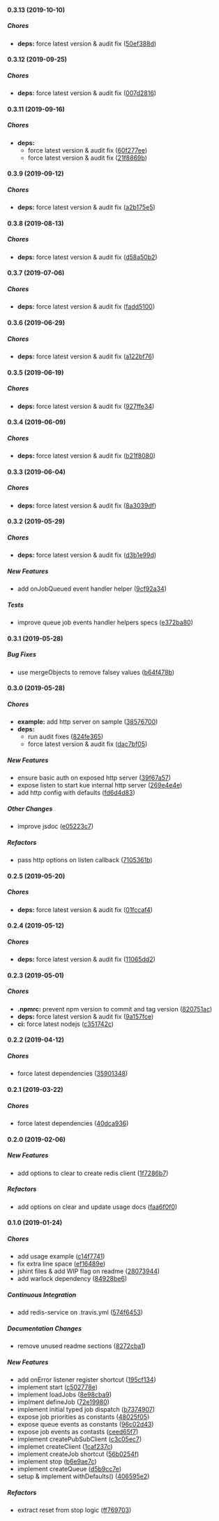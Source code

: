 #### 0.3.13 (2019-10-10)

##### Chores

* **deps:**  force latest version & audit fix ([50ef388d](https://github.com/lykmapipo/kue-common/commit/50ef388d22ebf9364d31a7c97dc33e1010a4f06e))

#### 0.3.12 (2019-09-25)

##### Chores

* **deps:**  force latest version & audit fix ([007d2816](https://github.com/lykmapipo/kue-common/commit/007d28168bc372a84654c8d0d690b98a3bd3304c))

#### 0.3.11 (2019-09-16)

##### Chores

* **deps:**
  *  force latest version & audit fix ([60f277ee](https://github.com/lykmapipo/kue-common/commit/60f277ee8390f28771ce70c4b26c05ce340befdc))
  *  force latest version & audit fix ([21f8869b](https://github.com/lykmapipo/kue-common/commit/21f8869b03c546bd95412b7a9640513d88d3bd3f))

#### 0.3.9 (2019-09-12)

##### Chores

* **deps:**  force latest version & audit fix ([a2b175e5](https://github.com/lykmapipo/kue-common/commit/a2b175e539cf4b5e0bbc1a33316b852994288ed0))

#### 0.3.8 (2019-08-13)

##### Chores

* **deps:**  force latest version & audit fix ([d58a50b2](https://github.com/lykmapipo/kue-common/commit/d58a50b2b4446087dd1bc3f7f21109a3905754ae))

#### 0.3.7 (2019-07-06)

##### Chores

* **deps:**  force latest version & audit fix ([fadd5100](https://github.com/lykmapipo/kue-common/commit/fadd5100d3ac400d07e362fe99f0e2ef52af5aea))

#### 0.3.6 (2019-06-29)

##### Chores

* **deps:**  force latest version & audit fix ([a122bf76](https://github.com/lykmapipo/kue-common/commit/a122bf763ed48cd4582342a6e27fa4dc66c2a126))

#### 0.3.5 (2019-06-19)

##### Chores

* **deps:**  force latest version & audit fix ([927ffe34](https://github.com/lykmapipo/kue-common/commit/927ffe346b8f7b72cf72197206f74fda1b760539))

#### 0.3.4 (2019-06-09)

##### Chores

* **deps:**  force latest version & audit fix ([b21f8080](https://github.com/lykmapipo/kue-common/commit/b21f8080e4af25811151f331f08b0446ee2f91b3))

#### 0.3.3 (2019-06-04)

##### Chores

* **deps:**  force latest version & audit fix ([8a3039df](https://github.com/lykmapipo/kue-common/commit/8a3039dfe5ed97008e8972309f53e0db742b03b3))

#### 0.3.2 (2019-05-29)

##### Chores

* **deps:**  force latest version & audit fix ([d3b1e99d](https://github.com/lykmapipo/kue-common/commit/d3b1e99d87913505aa5054acb2562718ca3a728e))

##### New Features

*  add onJobQueued event handler helper ([9cf92a34](https://github.com/lykmapipo/kue-common/commit/9cf92a34749a7d0cb1188578e2f3624ad7c4a22e))

##### Tests

*  improve queue job events handler helpers specs ([e372ba80](https://github.com/lykmapipo/kue-common/commit/e372ba807f7434754118894b8a4ed6d01a24bafd))

#### 0.3.1 (2019-05-28)

##### Bug Fixes

*  use mergeObjects to remove falsey values ([b64f478b](https://github.com/lykmapipo/kue-common/commit/b64f478bbb40e623e08294f4d5202aaacb5c170d))

#### 0.3.0 (2019-05-28)

##### Chores

* **example:**  add http server on sample ([38576700](https://github.com/lykmapipo/kue-common/commit/385767004369709e894cc0cae16f20ea31aab9d8))
* **deps:**
  *  run audit fixes ([824fe365](https://github.com/lykmapipo/kue-common/commit/824fe365fa49e8bee41f273691301b8a750591f1))
  *  force latest version & audit fix ([dac7bf05](https://github.com/lykmapipo/kue-common/commit/dac7bf05adb35e0b455312ddd437791a6dbd789f))

##### New Features

*  ensure basic auth on exposed http server ([39f67a57](https://github.com/lykmapipo/kue-common/commit/39f67a57a2b1daa38c62b929cfb0c7e96b678fd1))
*  expose listen to start kue internal http server ([269e4e4e](https://github.com/lykmapipo/kue-common/commit/269e4e4e40545705da94f279cca3dc91478e386b))
*  add http config with defaults ([fd6d4d83](https://github.com/lykmapipo/kue-common/commit/fd6d4d837f8c70451059d542ba3fcea799c8a7eb))

##### Other Changes

*  improve jsdoc ([e05223c7](https://github.com/lykmapipo/kue-common/commit/e05223c7ce7c7bb7cc7066bcfc642b188457a562))

##### Refactors

*  pass http options on listen callback ([7105361b](https://github.com/lykmapipo/kue-common/commit/7105361b55630b56e073ae41a13c8ccd113e8977))

#### 0.2.5 (2019-05-20)

##### Chores

* **deps:**  force latest version & audit fix ([01fccaf4](https://github.com/lykmapipo/kue-common/commit/01fccaf4ebe1525059edbdad9ab6a2a304228b1a))

#### 0.2.4 (2019-05-12)

##### Chores

* **deps:**  force latest version & audit fix ([11065dd2](https://github.com/lykmapipo/kue-common/commit/11065dd24e411b127998f0312ef62ec6cee76b03))

#### 0.2.3 (2019-05-01)

##### Chores

* **.npmrc:**  prevent npm version to commit and tag version ([820751ac](https://github.com/lykmapipo/kue-common/commit/820751ac4b44314ca6fbbb16d841f340d3c50e85))
* **deps:**  force latest version & audit fix ([9a157fce](https://github.com/lykmapipo/kue-common/commit/9a157fce192df11d51d3e371a1f0df3cd7fe8490))
* **ci:**  force latest nodejs ([c351742c](https://github.com/lykmapipo/kue-common/commit/c351742c2badb866aea4f353fd90d932b396e3b3))

#### 0.2.2 (2019-04-12)

##### Chores

*  force latest dependencies ([35901348](https://github.com/lykmapipo/kue-common/commit/3590134850d4a8e72d87aa34f1e3adef3811bbce))

#### 0.2.1 (2019-03-22)

##### Chores

*  force latest dependencies ([40dca936](https://github.com/lykmapipo/kue-common/commit/40dca93608137cddf64f85a0ec7eeffc1c779c17))

#### 0.2.0 (2019-02-06)

##### New Features

*  add options to clear to create redis client ([1f7286b7](https://github.com/lykmapipo/kue-common/commit/1f7286b788fe38c1e30127167ff049ad85f4e340))

##### Refactors

*  add options on clear and update usage docs ([faa6f0f0](https://github.com/lykmapipo/kue-common/commit/faa6f0f0368ac35a4d5713a1ac9d7a96c12348ee))

#### 0.1.0 (2019-01-24)

##### Chores

*  add usage example ([c14f7741](https://github.com/lykmapipo/kue-common/commit/c14f77415636f824bf5dd9ae6ec08aee41aff744))
*  fix extra line space ([ef16489e](https://github.com/lykmapipo/kue-common/commit/ef16489ebe8d21c0365dea726acd63744d538f10))
*  jshint files & add WIP flag on readme ([28073944](https://github.com/lykmapipo/kue-common/commit/28073944eb960e1bc64744c3b4693587b579e0ae))
*  add warlock dependency ([84928be6](https://github.com/lykmapipo/kue-common/commit/84928be656350ed486b59af3456dcfabefb8dcde))

##### Continuous Integration

*  add redis-service on .travis.yml ([574f6453](https://github.com/lykmapipo/kue-common/commit/574f6453d6ac1b90ef540c9d233955b61f817600))

##### Documentation Changes

*  remove unused readme sections ([8272cba1](https://github.com/lykmapipo/kue-common/commit/8272cba107d0142851ba434a349989ee3d8f31cb))

##### New Features

*  add onError listener register shortcut ([195cf134](https://github.com/lykmapipo/kue-common/commit/195cf134b69f7d3ccb829a9e74279ddb9d32d88e))
*  implement start ([c502778e](https://github.com/lykmapipo/kue-common/commit/c502778eeac3ab9237afeb1bf15c5cfc41dea2fb))
*  implement loadJobs ([8e98cba9](https://github.com/lykmapipo/kue-common/commit/8e98cba90d03a8f73cde5d62ff299150781bff89))
*  implment defineJob ([72e19980](https://github.com/lykmapipo/kue-common/commit/72e19980a346e5940c3d595d38b04b972faa82ab))
*  implement initial typed job dispatch ([b7374907](https://github.com/lykmapipo/kue-common/commit/b7374907ad560d9fdc97bf62dbb8a2f2dac8fbbd))
*  expose job priorities as constants ([48025f05](https://github.com/lykmapipo/kue-common/commit/48025f0557c3225990f6bf6619d9d54301184783))
*  expose queue events as constants ([96c02d43](https://github.com/lykmapipo/kue-common/commit/96c02d4369fe6ff1c6a39f8e8a0f4f13a8cbb23e))
*  expose job events as contasts ([ceed65f7](https://github.com/lykmapipo/kue-common/commit/ceed65f796cebce3e432f9961b5c8f181f204f68))
*  implement createPubSubClient ([c3c05ec7](https://github.com/lykmapipo/kue-common/commit/c3c05ec7b57bcce84ea08e09dcf7d0f691e4bb83))
*  implemet createClient ([1caf237c](https://github.com/lykmapipo/kue-common/commit/1caf237c3cd603ed941fe3a00a811b4940adc1b9))
*  implement createJob shortcut ([56b0254f](https://github.com/lykmapipo/kue-common/commit/56b0254fb9841f98e06d1a98a4ab4f2bc26f9a8c))
*  implement stop ([b6e9ae7c](https://github.com/lykmapipo/kue-common/commit/b6e9ae7c3ab3cbb9b2a4ac5cdc1ba6ba8378dde6))
*  implement createQueue ([d5b9cc7e](https://github.com/lykmapipo/kue-common/commit/d5b9cc7ea1580ea7802dfc4f533f8338d0ae33cd))
*  setup & implement withDefaults() ([406595e2](https://github.com/lykmapipo/kue-common/commit/406595e2dc54d942708ca277159d0d2bb29ddd3a))

##### Refactors

*  extract reset from stop logic ([ff769703](https://github.com/lykmapipo/kue-common/commit/ff76970347ee9ccb5e61b694a6a7a3da15304e03))

